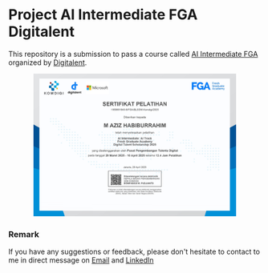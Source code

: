 # Project AI Intermediate FGA Digitalent

This repository is a submission to pass a course called [AI Intermediate FGA](https://digitalent.komdigi.go.id/pelatihan/9991/) organized by [Digitalent](https://digitalent.komdigi.go.id/).
<p align="center">
<img src="/Certificate/Sertifikat - AI Intermediate.jpg" width="80%" height="30%">
</p>

### Remark
If you have any suggestions or feedback, please don't hesitate to contact to me in direct message on [Email](mailto:azizhabibrahim@gmail.com) and 
[LinkedIn](https://www.linkedin.com/in/mhabibr02/)
